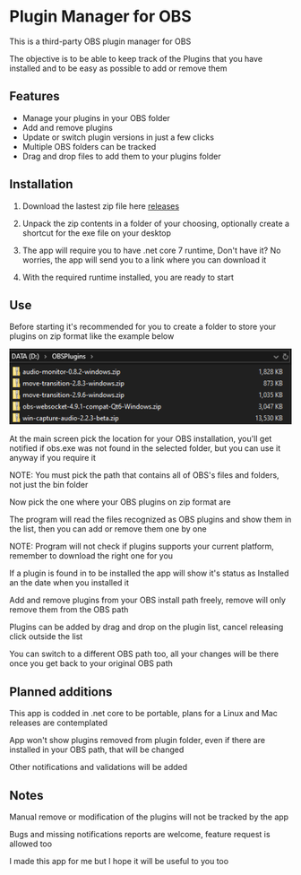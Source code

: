 # Plugin Manager for OBS

This is a third-party OBS plugin manager for OBS

The objective is to be able to keep track of the Plugins that you have installed and to be easy as possible to add or remove them

## Features

* Manage your plugins in your OBS folder
* Add and remove plugins
* Update or switch plugin versions in just a few clicks
* Multiple OBS folders can be tracked
* Drag and drop files to add them to your plugins folder

## Installation

1. Download the lastest zip file here [releases]

1. Unpack the zip contents in a folder of your choosing, optionally create a shortcut for the exe file on your desktop

1. The app will require you to have .net core 7 runtime, Don't have it? No worries, the app will send you to a link where you can download it

1. With the required runtime installed, you are ready to start

## Use

Before starting it's recommended for you to create a folder to store your plugins on zip format like the example below

![Plugins folder](assets/pluginsFolder.png "Plugins folder")

At the main screen pick the location for your OBS installation, you'll get notified if obs.exe was not found in the selected folder, but you can use it anyway if you require it

NOTE: You must pick the path that contains all of OBS's files and folders, not just the bin folder

Now pick the one where your OBS plugins on zip format are

The program will read the files recognized as OBS plugins and show them in the list, then you can add or remove them one by one

NOTE: Program will not check if plugins supports your current platform, remember to download the right one for you

If a plugin is found in to be installed the app will show it's status as Installed an the date when you installed it

Add and remove plugins from your OBS install path freely, remove will only remove them from the OBS path

Plugins can be added by drag and drop on the plugin list, cancel releasing click outside the list

You can switch to a different OBS path too, all your changes will be there once you get back to your original OBS path

## Planned additions

This app is codded in .net core to be portable, plans for a Linux and Mac releases are contemplated

App won't show plugins removed from plugin folder, even if there are installed in your OBS path, that will be changed

Other notifications and validations will be added

## Notes

Manual remove or modification of the plugins will not be tracked by the app

Bugs and missing notifications reports are welcome, feature request is allowed too

I made this app for me but I hope it will be useful to you too

[releases]: https://github.com/AshuraStrike/plugin-manager-OBS/releases "plugin-manager-OBS/releases"